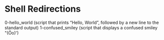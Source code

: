 # Shell Redirections

0-hello_world	(script that prints “Hello, World”, followed by a new line to the standard output)
1-confused_smiley	(script that displays a confused smiley "(Ôo)')
